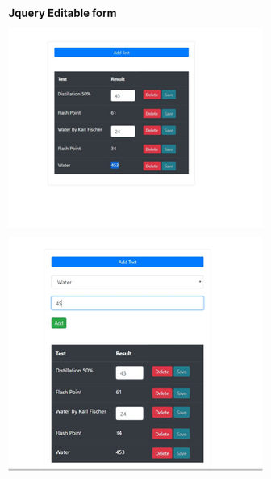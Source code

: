 ## Jquery Editable form 

![Alt text](https://github.com/lifeofperfect/jquery-Crud/blob/master/demo_1.JPG?raw=true)

![Alt text](https://github.com/lifeofperfect/jquery-Crud/blob/master/demo_2.JPG?raw=true)